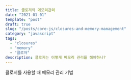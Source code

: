 ```yaml
---
title: 클로저와 메모리관리
date: "2021-01-01"
template: "post"
draft: true
slug: "/posts/core-js/closures-and-memory-management"
category: "javascript"
tags:
  - "closures"
  - "memory"
  - "클로저"
description: 클로저는 어떻게 메모리 관리를 해야하나?
---
```


클로저를 사용할 때 메모리 관리 기법